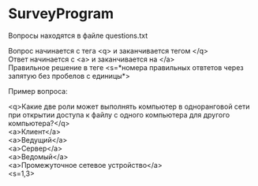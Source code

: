 # SurveyProgram
Вопросы находятся в файле questions.txt <br />

Вопрос начинается с тега \<q\> и заканчивается тегом \</q\> <br />
Ответ начинается с \<a\> и заканчивается на \</a\> <br />
Правильное решение в теге <s=\*номера правильных отвтетов через запятую без пробелов с единицы\*><br />

Пример вопроса: <br />

\<q>Какие две роли может выполнять компьютер в одноранговой сети при открытии доступа к файлу с одного компьютера для другого компьютера?\</q><br />
\<a>Клиент\</a> <br />
\<a>Ведущий\</a> <br />
\<a>Сервер\</a> <br />
\<a>Ведомый\</a> <br />
\<a>Промежуточное сетевое устройство\</a> <br />
\<s=1,3>
